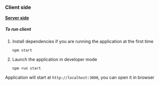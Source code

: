 ### Client side

**[Server side](https://github.com/NikBel3476/oracledb-server)**

##### To run client
1) Install dependencies if you are running the application at the first time

   `npm start`
2) Launch the application in developer mode

   `npm run start`

Application will start at `http://localhost:3000`, you can open it in browser
